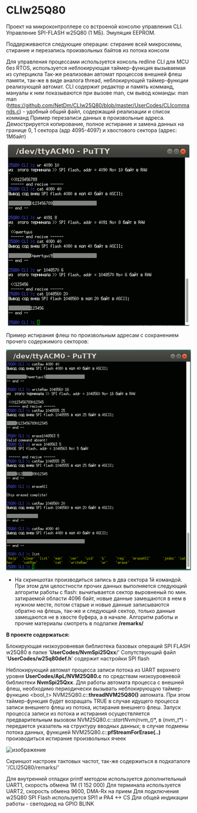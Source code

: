 # CLIw25Q80

Проект на микроконтроллере со встроеной консолю управления СLI. Управление SPI-FLASH w25Q80 (1 МБ). Эмуляция EEPROM.

Поддерживаются следующие операции: стирание всей микросхемы, стирание и перезапись произвольных байтов из потока консоли

Для управления процессами используется консоль redline CLI для MCU без RTOS, используется неблокирующая таймер-функция вызываемая из суперцикла
Так-же реализован автомат процессов внешней флеш памяти, так-же в виде аналога thread, неблокирующей таймер-функции реализующей автомат.
CLI содержит редактор и память комманд, мануалы к ним показываются при вызове man, см вывод команды: man man
(https://github.com/NetDm/CLIw25Q80/blob/master/UserCodes/CLIcommands.c) - удобный общий файл, содержащий реализации и список комманд
Пример перезаписи данных в произвольные адреса. Демострируется копирование, полное истирание и замена данных на границе 0, 1 сектора (адр 4095-4097) и хвостового сектора (адрес: 1Мбайт)

<p align="center">
  <img src="https://github.com/NetDm/MCU-CLI-w25Q80-emulEEPROM/blob/master/remarks/%D0%BF%D0%B5%D1%80%D0%B5%D0%B7%D0%B0%D0%BF%D0%B8%D1%81%D1%8C%20%D0%B2%202%20%D1%81%D0%B5%D0%BA%D1%82%D0%BE%D1%80%D0%B0%202%20%D1%80%D0%B0%D0%B7%D0%BD%D1%8B%D1%85%20%D0%BF%D0%B0%D0%BA%D0%B5%D1%82%D0%B0%20%D0%B8%203%D0%B9%20%D0%B2%20%D1%85%D0%B2%D0%BE%D1%81%D1%82%20%D1%84%D0%BB%D0%B5%D1%88.gif?raw=true" />
</p>
Пример истирания флеш по произвольным адресам с сохранением прочего содержимого секторов:
<p align="center">
  <img src="https://github.com/NetDm/MCU-CLI-w25Q80-emulEEPROM/blob/master/remarks/%D1%81%D1%82%D0%B8%D1%80%D0%B0%D0%BD%D0%B8%D0%B5%20%D0%B2%20%D1%85%D0%B2%D0%BE%D1%81%D1%82%D0%B5%20%D1%84%D0%BB%D0%B5%D1%88%20%D0%B8%20%D0%B2%D1%81%D1%8E%20%D1%86%D0%B5%D0%BB%D0%B8%D0%BA%D0%BE%D0%BC.gif?raw=true" />
</p>

* На скриншотах производиться запись в два сектора 1й командой. При этом для целостности прочих данных выполняется следующий алгоритм работы с flash: вычитывается сектор выровненый по мин. затираемой области 4096 байт, новые данные замещаются в нем в нужном месте, потом старые и новые данные записываются обратно на флешь, так-же и следующий сектор, только данные замещаются не в хвосте буфера, а в начале. Алгоритм работы и прочие материалы смотреть в подпапке **/remarks/**

**В проекте содержаться:**

Блокирующая низкоуровневая библиотека базовых операций SPI FLASH w25Q80 в папке '**UserCodes/NvmSpi25Qxx**/'
  Cопутствующий файл '**UserCodes/w25q80def.h**' содержит настройки SPI flash

Неблокирующий автомат процесса записи потока из UART верхнего уровня **UserCodes/ApL/NVM25Q80.c** по средствам низкоуровневой библиотеки **NvmSpi25Qxx**. Для работы автомата процесса с внешней флеш, необходимо периодически вызывать неблокирующую таймер-функцию <bool_t> NVM25Q80.c::**threadNVM25Q80()** автомата. При этом таймер-функция будет возращать TRUE в случае идущего процесса записи внешнего флеш из потока, истирания внешнего флеш.
Запуск процесса записи из потока и истирания осуществляется предварительным вызовом NVM25Q80.c::**startNvm(nvm_t*)**, в (nvm_t*) - передается указатель на структуру вводных данных; в случае подмены потока данных, функцией NVM25Q80.c::**pfStreamForErase(..)** производиться истирание произвольных ячеек




![изображение](https://user-images.githubusercontent.com/36101745/172089108-01100c97-7422-414b-867f-f83d7d966115.png)

Скриншот настроек тактовых частот, так-же содержиться в подкаталоге '/CLI25Q80/remarks/'

Для внутренней отладки printf методом используется дополнительный UART1, скорость обмена 1М (1 152 000)
Для терминала используется UART2, скорость обмена 9600, DMA-Rx на прием
Для подключения w25Q80 SPI Flash используется SPI1 и PA4 <-> CS
Для общей индикации работы - светодиод на GPIO BLINK
